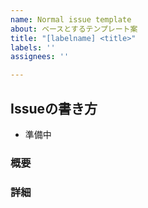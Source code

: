 ```yaml
---
name: Normal issue template
about: ベースとするテンプレート案
title: "[labelname] <title>"
labels: ''
assignees: ''

---
```


## Issueの書き方
* 準備中

### 概要


### 詳細
